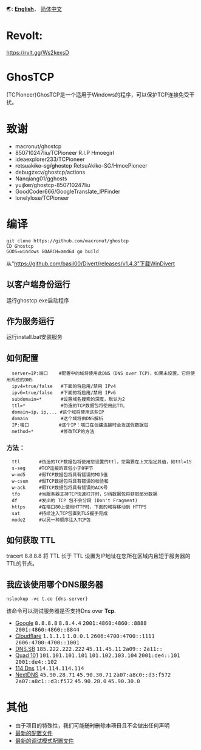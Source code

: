 🌏: [**English**](https://github.com/jonm58/ghostcp/blob/master/README.md)，
[简体中文](https://github.com/jonm58/ghostcp/blob/master/README.zh-cn.md)

# Revolt:
https://rvlt.gg/Ws2kexsD

# GhosTCP
(TCPioneer)GhosTCP是一个适用于Windows的程序，可以保护TCP连接免受干扰。 

# 致谢
 - macronut/ghostcp
 - 850710247liu/TCPioneer R.I.P Hmoegirl
 - ideaexplorer233/TCPioneer
 - ~~retsuakiko-sg/ghostcp~~ RetsuAkiko-SG/HmoePioneer
 - debugzxcv/ghostcp/actions
 - Nanqiang01/gghosts
 - yuijker/ghostcp-850710247liu
 - GoodCoder666/GoogleTranslate_IPFinder
 - lonelylose/TCPioneer

# 编译
```
git clone https://github.com/macronut/ghostcp
CD Ghostcp
GOOS=windows GOARCH=amd64 go build
```
从"https://github.com/basil00/Divert/releases/v1.4.3"下载WinDivert

## 以客户端身份运行
运行ghostcp.exe启动程序
## 作为服务运行
运行install.bat安装服务

## 如何配置
```
  server=IP:端口    #配置中的域将使用此DNS（DNS over TCP），如果未设置，它将使用系统的DNS
  ipv4=true/false   #下面的将启用/禁用 IPv4
  ipv6=true/false   #下面的将启用/禁用 IPv6
  subdomain=*       #设置域名搜索的深度，默认为2
  ttl=*             #伪造的TCP数据包将使用此TTL
  domain=ip，ip,... #这个域将使用这些IP
  domain            #这个域将由DNS解析
  IP:端口           #这个IP：端口在创建连接时会发送假数据包
  method=*          #修改TCP的方法
  ```
### 方法：
```
  ttl       #伪造的TCP数据包将使用您设置的ttl，您需要在上文指定其值，如ttl=15
  s-seg     #TCP连接的首包小于8字节
  w-md5     #假TCP数据包将具有错误的MD5值
  w-csum    #假TCP数据包将具有错误的校验和
  w-ack     #假TCP数据包将具有错误的ACK号
  tfo       #当服务器支持TCP快速打开时，SYN数据包将获取部分数据
  df        #发出的 TCP 包不会分段 (Don't Fragment)
  https     #在端口80上使用HTTP时，下面的域将移动到 HTTPS
  sat       #持续注入TCP包直到TLS握手完成
  mode2     #以另一种顺序注入TCP包
```
## 如何获取 TTL
tracert 8.8.8.8
将 TTL 长于 TTL 设置为IP地址在您所在区域内且短于服务器的TTL的节点。

## 我应该使用哪个DNS服务器
```
nslookup -vc t.co {dns-server}
```
该命令可以测试服务器是否支持Dns over **Tcp**.

- [Google](https://dns.google) <kbd>8.8.8.8</kbd> <kbd>8.8.4.4</kbd> <kbd>2001:4860:4860::8888</kbd> <kbd>2001:4860:4860::8844</kbd>
- [Cloudflare](https://developers.cloudflare.com/1.1.1.1/) <kbd>1.1.1.1</kbd> <kbd>1.0.0.1</kbd> <kbd>2606:4700:4700::1111</kbd> <kbd>2606:4700:4700::1001</kbd>
- [DNS.SB](https://dns.sb) <kbd>185.222.222.222</kbd> <kbd>45.11.45.11</kbd> <kbd>2a09::</kbd> <kbd>2a11::</kbd>
- [Quad 101](https://101.101.101.101) <kbd>101.101.101.101</kbd> <kbd>101.102.103.104</kbd> <kbd>2001:de4::101</kbd> <kbd>2001:de4::102</kbd>
- [114 Dns](http://114dns.com)  <kbd>114.114.114.114</kbd>
- [NextDNS](https://nextdns.io/)  <kbd>45.90.28.71</kbd>  <kbd>45.90.30.71</kbd>  <kbd>2a07:a8c0::d3:f572</kbd>  <kbd>2a07:a8c1::d3:f572</kbd>  <kbd>45.90.28.0</kbd>  <kbd>45.90.30.0</kbd>

# 其他
- 由于项目的特殊性，我们可能~~随时删除本项目~~且不会做出任何声明
- [最新的配置文件](https://github.com/jonm58/ghostcp/blob/master/%E5%8F%91%E8%A1%8C%E7%89%88/default.conf)
- [最新的调试模式配置文件](https://github.com/jonm58/ghostcp/raw/master/%E5%8F%91%E8%A1%8C%E7%89%88/default(debug%20mode).conf)
